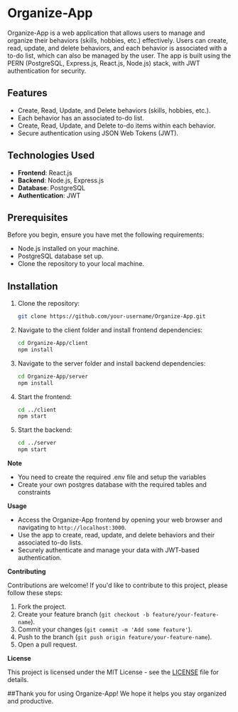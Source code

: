 # Organize-App

Organize-App is a web application that allows users to manage and organize their behaviors (skills, hobbies, etc.) effectively. Users can create, read, update, and delete behaviors, and each behavior is associated with a to-do list, which can also be managed by the user. The app is built using the PERN (PostgreSQL, Express.js, React.js, Node.js) stack, with JWT authentication for security.

## Features

- Create, Read, Update, and Delete behaviors (skills, hobbies, etc.).
- Each behavior has an associated to-do list.
- Create, Read, Update, and Delete to-do items within each behavior.
- Secure authentication using JSON Web Tokens (JWT).

## Technologies Used

- **Frontend**: React.js
- **Backend**: Node.js, Express.js
- **Database**: PostgreSQL
- **Authentication**: JWT

## Prerequisites

Before you begin, ensure you have met the following requirements:

- Node.js installed on your machine.
- PostgreSQL database set up.
- Clone the repository to your local machine.

## Installation

1. Clone the repository:

   ```bash
   git clone https://github.com/your-username/Organize-App.git

2. Navigate to the client folder and install frontend dependencies:
   ```bash
   cd Organize-App/client
   npm install
   
3. Navigate to the server folder and install backend dependencies:
   ```bash
   cd Organize-App/server
   npm install

4. Start the frontend:
   ```bash
   cd ../client
   npm start

5. Start the backend:
   ```bash
   cd ../server
   npm start

**Note**
- You need to create the required .env file and setup the variables
- Create your own postgres database with the required tables and constraints

**Usage**

- Access the Organize-App frontend by opening your web browser and navigating to `http://localhost:3000`.
- Use the app to create, read, update, and delete behaviors and their associated to-do lists.
- Securely authenticate and manage your data with JWT-based authentication.

**Contributing**

Contributions are welcome! If you'd like to contribute to this project, please follow these steps:

1. Fork the project.
2. Create your feature branch (`git checkout -b feature/your-feature-name`).
3. Commit your changes (`git commit -m 'Add some feature'`).
4. Push to the branch (`git push origin feature/your-feature-name`).
5. Open a pull request.

**License**

This project is licensed under the MIT License - see the [LICENSE](LICENSE) file for details.

##Thank you for using Organize-App! We hope it helps you stay organized and productive.




